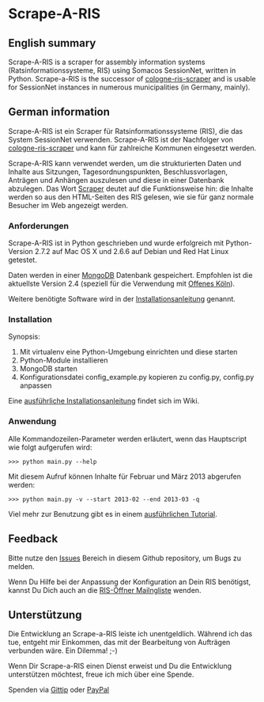# Scrape-A-RIS

## English summary

Scrape-A-RIS is a scraper for assembly information systems (Ratsinformationssysteme, RIS)
using Somacos SessionNet, written in Python. Scrape-a-RIS is the successor of 
[cologne-ris-scraper](https://github.com/marians/cologne-ris-scraper) and is usable
for SessionNet instances in numerous municipalities (in Germany, mainly).


## German information

Scrape-A-RIS ist ein Scraper für Ratsinformationssysteme (RIS), die das System SessionNet 
verwenden. Scrape-A-RIS ist der Nachfolger von [cologne-ris-scraper](https://github.com/marians/cologne-ris-scraper)
und kann für zahlreiche Kommunen eingesetzt werden.

Scrape-A-RIS kann verwendet werden, um die strukturierten Daten und Inhalte aus Sitzungen, Tagesordnungspunkten,
Beschlussvorlagen, Anträgen und Anhängen auszulesen und diese in einer Datenbank abzulegen. Das Wort [Scraper](http://de.wikipedia.org/wiki/Screen_Scraping)
deutet auf die Funktionsweise hin: die Inhalte werden so aus den HTML-Seiten des RIS gelesen, wie sie für ganz
normale Besucher im Web angezeigt werden.

### Anforderungen

Scrape-A-RIS ist in Python geschrieben und wurde erfolgreich mit Python-Version 2.7.2 auf Mac OS X 
und 2.6.6 auf Debian und Red Hat Linux getestet.

Daten werden in einer [MongoDB](http://www.mongodb.org/) Datenbank gespeichert. Empfohlen ist die aktuellste
Version 2.4 (speziell für die Verwendung mit [Offenes Köln](https://github.com/marians/offeneskoeln)).

Weitere benötigte Software wird in der
[Installationsanleitung](https://github.com/marians/scrape-a-ris/wiki/Installation) genannt.

### Installation

Synopsis:

1. Mit virtualenv eine Python-Umgebung einrichten und diese starten
2. Python-Module installieren
3. MongoDB starten
4. Konfigurationsdatei config_example.py kopieren zu config.py, config.py anpassen

Eine [ausführliche Installationsanleitung](https://github.com/marians/scrape-a-ris/wiki/Installation) 
findet sich im Wiki.

### Anwendung

Alle Kommandozeilen-Parameter werden erläutert, wenn das Hauptscript wie folgt aufgerufen wird:

    >>> python main.py --help

Mit diesem Aufruf können Inhalte für Februar und März 2013 abgerufen werden:

    >>> python main.py -v --start 2013-02 --end 2013-03 -q

Viel mehr zur Benutzung gibt es in einem [ausführlichen Tutorial](https://github.com/marians/scrape-a-ris/wiki/Benutzung).

## Feedback

Bitte nutze den [Issues](https://github.com/marians/scrape-a-ris/issues) Bereich in diesem Github repository, um
Bugs zu melden.

Wenn Du Hilfe bei der Anpassung der Konfiguration an Dein RIS benötigst, kannst Du Dich auch an die [RIS-Öffner
Mailngliste](https://groups.google.com/group/ris-oeffner/) wenden.

## Unterstützung

Die Entwicklung an Scrape-a-RIS leiste ich unentgeldlich. Während ich das tue, entgeht mir Einkommen, das mit
der Bearbeitung von Aufträgen verbunden wäre. Ein Dilemma! ;-)

Wenn Dir Scrape-a-RIS einen Dienst erweist und Du die Entwicklung unterstützen möchtest,
freue ich mich über eine Spende.

Spenden via [Gittip](https://www.gittip.com/marians/) oder [PayPal](https://www.paypal.com/cgi-bin/webscr?cmd=_s-xclick&hosted_button_id=NJF88AWULCKCQ)
